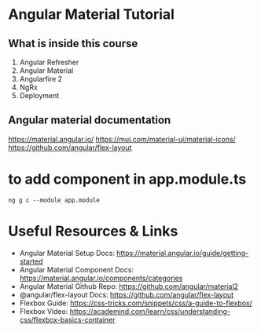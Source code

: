 # Angular Material Tutorial

## What is inside this course
1. Angular Refresher
2. Angular Material
3. Angularfire 2
4. NgRx
5. Deployment

## Angular material documentation
https://material.angular.io/
https://mui.com/material-ui/material-icons/
https://github.com/angular/flex-layout

# to add component in app.module.ts
    ng g c --module app.module

# Useful Resources & Links
- Angular Material Setup Docs: https://material.angular.io/guide/getting-started
- Angular Material Component Docs: https://material.angular.io/components/categories
- Angular Material Github Repo: https://github.com/angular/material2
- @angular/flex-layout Docs: https://github.com/angular/flex-layout
- Flexbox Guide: https://css-tricks.com/snippets/css/a-guide-to-flexbox/
- Flexbox Video: https://academind.com/learn/css/understanding-css/flexbox-basics-container



